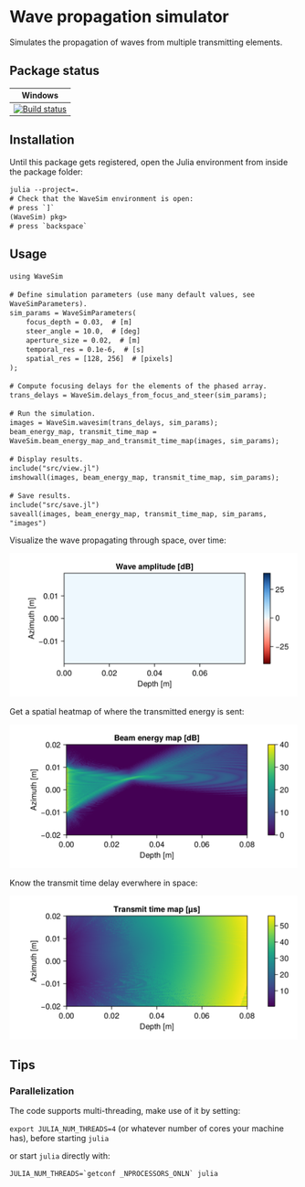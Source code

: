 # Wave propagation simulator

Simulates the propagation of waves from multiple transmitting elements.

## Package status

| Windows |
|-------|
|[![Build status](https://ci.appveyor.com/api/projects/status/8pqnoxopn8g8fstv?svg=true)](https://ci.appveyor.com/project/cmey/wavesim-jl)|

## Installation

Until this package gets registered, open the Julia environment from inside the package folder:
```
julia --project=.
# Check that the WaveSim environment is open:
# press `]`
(WaveSim) pkg>
# press `backspace`
```

## Usage

```
using WaveSim

# Define simulation parameters (use many default values, see WaveSimParameters).
sim_params = WaveSimParameters(
    focus_depth = 0.03,  # [m]
    steer_angle = 10.0,  # [deg]
    aperture_size = 0.02,  # [m]
    temporal_res = 0.1e-6,  # [s]
    spatial_res = [128, 256]  # [pixels]
);

# Compute focusing delays for the elements of the phased array.
trans_delays = WaveSim.delays_from_focus_and_steer(sim_params);

# Run the simulation.
images = WaveSim.wavesim(trans_delays, sim_params);
beam_energy_map, transmit_time_map = WaveSim.beam_energy_map_and_transmit_time_map(images, sim_params);

# Display results.
include("src/view.jl")
imshowall(images, beam_energy_map, transmit_time_map, sim_params);

# Save results.
include("src/save.jl")
saveall(images, beam_energy_map, transmit_time_map, sim_params, "images")
```

Visualize the wave propagating through space, over time:

![wave propagation animation](images/wave_propagation.gif)

Get a spatial heatmap of where the transmitted energy is sent:

![beam energy map](images/beam_energy_map.png)

Know the transmit time delay everwhere in space:

![beam energy map](images/transmit_time_map.png)

## Tips

### Parallelization

The code supports multi-threading, make use of it by setting:

`export JULIA_NUM_THREADS=4` (or whatever number of cores your machine has), before starting `julia`

or start `julia` directly with:

    JULIA_NUM_THREADS=`getconf _NPROCESSORS_ONLN` julia
